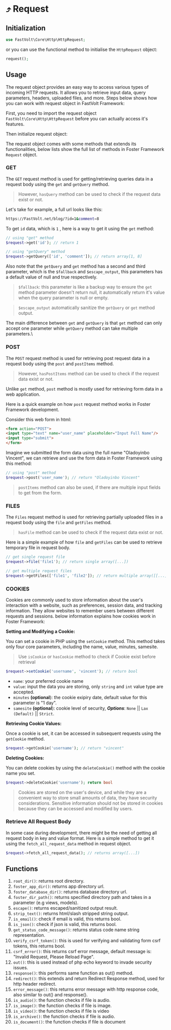 # ⤴ Request

## Initialization

```php
use FastVolt\Core\Http\HttpRequest;
```
or you can use the functional method to initialise the `HttpRequest` object:

```php
request();
```

## Usage
The request object provides an easy way to access various types of incoming HTTP requests. It allows you to retrieve input data, query parameters, headers, uploaded files, and more. Steps below shows how you can work with request object in FastVolt Framework:

First, you need to import the request object `FastVolt\Core\Http\HttpRequest` before you can actually access it's features.

Then initialize request object:

The request object comes with some methods that extends its functionalities, below lists show the full list of methods in Foster Framework `Request` object.

### GET

The `GET` request method is used for getting/retrieving queries data in a request body using the `get` and `getQuery` method.

> However, `hasQuery` method can be used to check if the request data exist or not.

Let's take for example, a full url looks like this:

```sh
https://FastVolt.net/blog/?id=1&comment=8
```

To get `id` data, which is `1` , here is a way to get it using the `get` method:

```php
// using "get" method
$request->get('id'); // return 1

// using "getQuery" method
$request->getQuery(['id', 'comment']); // return array[1, 8]

```

Also note that the `getQuery` and `get` method has a second and third parameter, which is the `$fallback` and `$escape_output`, this parameters has a default value of null and true respectively.

> `$fallback`: this parameter is like a backup way to ensure the `get` method parameter doesn't return null, it automatically return it's value when the query parameter is null or empty.

> `$escape_output` automatically sanitize the `getQuery` or `get` method output.

The main difference between `get` and `getQuery` is that `get` method can only accept one parameter while `getQuery` method can take multiple parameters.\


### POST

The `POST` request method is used for retrieving post request data in a request body using the `post` and `postItems` method.

> However, `hasPostItems` method can be used to check if the request data exist or not.

Unlike `get` method, `post` method is mostly used for retrieving form data in a web application.

Here is a quick example on how `post` request method works in Foster Framework development.

Consider this web form in html:

```html
<form action="POST">
<input type="text" name="user_name" placeholder="Input Full Name"/>
<input type="submit">
</form>
```

Imagine we submitted the form data using the full name "Oladoyinbo Vincent", we can retrieve and use the form data in Foster Framework using this method:

```php
// using "post" method
$request->post('user_name'); // return "Oladoyinbo Vincent"

```

> `postItems` method can also be used, if there are multiple input fields to get from the form.



### FILES

The `Files` request method is used for retrieving partially uploaded files in a request body using the `file` and `getFiles` method.

> `hasFile` method can be used to check if the request data exist or not.

Here is a simple example of how `file` and `getFiles` can be used to retrieve temporary file in request body.

```php
// get single request file 
$request->file('file1'); // return single array([...])

// get multiple request files
$request->getFiles(['file1', 'file2']); // return multiple array([[...], [...]])
```



### COOKIES

Cookies are commonly used to store information about the user's interaction with a website, such as preferences, session data, and tracking information. They allow websites to remember users between different requests and sessions. below information explains how cookies work in Foster Framework:



**Setting and Modifying a Cookie:**

You can set a cookie in PHP using the `setCookie` method. This method takes only four core parameters, including the name, value, minutes, samesite.

> Use `isCookie` or `hasCookie` method to check if Cookie exist before retrieval

```php
$request->setCookie('username', 'vincent'); // return bool
```

* `name`: your preferred cookie name
* `value`: input the data you are storing, only `string` and `int` value type are accepted.
* `minutes` **(optional**): the cookie exipiry date, default value for this parameter is "1 day".
* `samesite` **(optional**): cookie level of security, _**Options**_: `None` || `Lax (Default)` || `Strict`.



**Retrieving Cookie Values:**

Once a cookie is set, it can be accessed in subsequent requests using the `getCookie` method.

```php
$request->getCookie('username'); // return "vincent"
```



**Deleting Cookies:**

You can delete cookies by using the `deleteCookie()` method with the cookie name you set.

```php
$request->deleteCookie('username'); return bool
```

> Cookies are stored on the user's device, and while they are a convenient way to store small amounts of data, they have security considerations. Sensitive information should not be stored in cookies because they can be accessed and modified by users.



### Retrieve All Request Body

In some case during development, there might be the need of getting all request body in key and value format. Here is a simple method to get it using the `fetch_all_request_data` method in request object.

```php
$request->fetch_all_request_data(); // returns array([...])
```

## Functions

1. `root_dir()`: returns root directory.
2. `foster_app_dir()`: returns app directory url.
3. `foster_database_dir()`: returns database directory url.
4. `foster_dir_path()`: returns specified directory path and takes in a parameter (e.g views, models).
5. `escape()`: returns escaped/sanitized output result.
6. `strip_text()`: returns html/slash stripped string output.
7. `is_email()`: check if email is valid, this returns bool.
8. `is_json()`: check if json is valid, this returns bool.
9. `get_status_code_message()`: returns status code name string representation.
10. `verify_csrf_token()`: this is used for verifying and validating form csrf tokens, this returns bool.
11. `csrf_error()`: this returns csrf error message, default message is: "Invalid Request, Please Reload Page".
12. `out()`: this is used instead of php echo keyword to invade security issues.
13. `response()`: this performs same function as out() method.
14. `redirect()`: this extends and return Redirect Response method, used for http header redirect.
15. `error_message()`: this returns error message with http response code, also similar to out() and response().
16. `is_audio()`: the function checks if file is audio.
17. `is_image()`: the function checks if file is image.
18. `is_video()`: the function checks if file is video
19. `is_archive()`: the function checks if file is audio.
20. `is_document()`: the function checks if file is document
